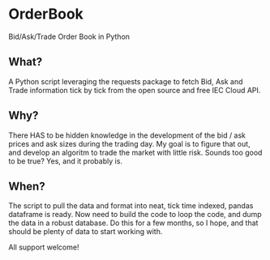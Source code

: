 # OrderBook
Bid/Ask/Trade Order Book in Python

## What?

A Python script leveraging the requests package to fetch Bid, Ask and Trade information tick by tick from the open source and free IEC Cloud API.

## Why?

There HAS to be hidden knowledge in the development of the bid / ask prices and ask sizes during the trading day. My goal is to figure that out, and develop an algoritm to trade the market with little risk. Sounds too good to be true? Yes, and it probably is. 

## When?

The script to pull the data and format into neat, tick time indexed, pandas dataframe is ready. Now need to build the code to loop the code, and dump the data in a robust database. Do this for a few months, so I hope, and that should be plenty of data to start working with.

All support welcome!

